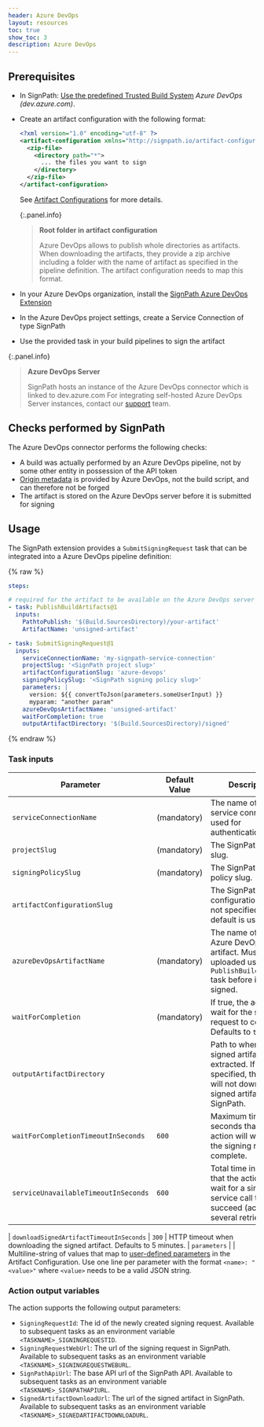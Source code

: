 ```yaml
---
header: Azure DevOps
layout: resources
toc: true
show_toc: 3
description: Azure DevOps
---
```


## Prerequisites

* In SignPath: [Use the predefined Trusted Build System](/documentation/trusted-build-systems#configuration) _Azure DevOps (dev.azure.com)_.
* Create an artifact configuration with the following format:
    ```xml
    <?xml version="1.0" encoding="utf-8" ?>
    <artifact-configuration xmlns="http://signpath.io/artifact-configuration/v1">
      <zip-file>
        <directory path="*">
          ... the files you want to sign
        </directory>
      </zip-file>
    </artifact-configuration>
    ```
    See [Artifact Configurations](/documentation/artifact-configuration) for more details.

    {:.panel.info}
    > **Root folder in artifact configuration**
    >
    > Azure DevOps allows to publish whole directories as artifacts. When downloading the artifacts, they provide a zip archive including a folder with the name of artifact as specified in the pipeline definition. The artifact configuration needs to map this format.

* In your Azure DevOps organization, install the [SignPath Azure DevOps Extension](https://marketplace.visualstudio.com/items?itemName=SignPath.signpath-tasks)
* In the Azure DevOps project settings, create a Service Connection of type SignPath
* Use the provided task in your build pipelines to sign the artifact


{:.panel.info}
> **Azure DevOps Server**
>
> SignPath hosts an instance of the Azure DevOps connector which is linked to dev.azure.com For integrating self-hosted Azure DevOps Server instances, contact our [support](/support) team.


## Checks performed by SignPath

The Azure DevOps connector performs the following checks:

* A build was actually performed by an Azure DevOps pipeline, not by some other entity in possession of the API token
* [Origin metadata](/documentation/origin-verification) is provided by Azure DevOps, not the build script, and can therefore not be forged
* The artifact is stored on the Azure DevOps server before it is submitted for signing

## Usage

The SignPath extension provides a `SubmitSigningRequest` task that can be integrated into a Azure DevOps pipeline definition:

{% raw %}
```yaml
steps:

# required for the artifact to be available on the Azure DevOps server
- task: PublishBuildArtifacts@1
  inputs:
    PathtoPublish: '$(Build.SourcesDirectory)/your-artifact'
    ArtifactName: 'unsigned-artifact'

- task: SubmitSigningRequest@1
  inputs:
    serviceConnectionName: 'my-signpath-service-connection'
    projectSlug: '<SignPath project slug>'
    artifactConfigurationSlug: 'azure-devops'
    signingPolicySlug: '<SignPath signing policy slug>'
    parameters: |
      version: ${{ convertToJson(parameters.someUserInput) }}
      myparam: "another param"
    azureDevOpsArtifactName: 'unsigned-artifact'
    waitForCompletion: true
    outputArtifactDirectory: '$(Build.SourcesDirectory)/signed'
```
{% endraw %}

### Task inputs

| Parameter                                     | Default Value                 | Description 
|-----------------------------------------------|-------------------------------|---------------------------
| `serviceConnectionName`                       | (mandatory)                   | The name of the service connection used for authentication.
| `projectSlug`                                 | (mandatory)                   | The SignPath project slug.
| `signingPolicySlug`                           | (mandatory)                   | The SignPath signing policy slug.
| `artifactConfigurationSlug`                   |                               | The SignPath artifact configuration slug. If not specified, the default is used.
| `azureDevOpsArtifactName`                     | (mandatory)                   | The name of the Azure DevOps artifact. Must be uploaded using the `PublishBuildArtifact` task before it can be signed.
| `waitForCompletion`                           | (mandatory)                   | If true, the action will wait for the signing request to complete. Defaults to `true`.
| `outputArtifactDirectory`                     |                               | Path to where the signed artifact will be extracted. If not specified, the task will not download the signed artifact from SignPath.
| `waitForCompletionTimeoutInSeconds`           | `600`                         | Maximum time in seconds that the action will wait for the signing request to complete.
| `serviceUnavailableTimeoutInSeconds`          | `600`                         | Total time in seconds that the action will wait for a single service call to succeed (across several retries).

| `downloadSignedArtifactTimeoutInSeconds`      | `300`                         | HTTP timeout when downloading the signed artifact. Defaults to 5 minutes.
| `parameters`                                  |                               | Multiline-string of values that map to [user-defined parameters](/documentation/artifact-configuration/syntax#parameters) in the Artifact Configuration. Use one line per parameter with the format `<name>: "<value>"` where `<value>` needs to be a valid JSON string.

### Action output variables

The action supports the following output parameters:
- `SigningRequestId`: The id of the newly created signing request. Available to subsequent tasks as an environment variable `<TASKNAME>_SIGNINGREQUESTID`.
- `SigningRequestWebUrl`: The url of the signing request in SignPath. Available to subsequent tasks as an environment variable `<TASKNAME>_SIGNINGREQUESTWEBURL`.
- `SignPathApiUrl`: The base API url of the SignPath API. Available to subsequent tasks as an environment variable `<TASKNAME>_SIGNPATHAPIURL`.
- `SignedArtifactDownloadUrl`: The url of the signed artifact in SignPath. Available to subsequent tasks as an environment variable `<TASKNAME>_SIGNEDARTIFACTDOWNLOADURL`.